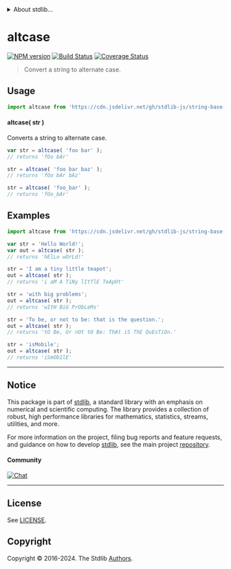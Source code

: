 <!--

@license Apache-2.0

Copyright (c) 2023 The Stdlib Authors.

Licensed under the Apache License, Version 2.0 (the "License");
you may not use this file except in compliance with the License.
You may obtain a copy of the License at

   http://www.apache.org/licenses/LICENSE-2.0

Unless required by applicable law or agreed to in writing, software
distributed under the License is distributed on an "AS IS" BASIS,
WITHOUT WARRANTIES OR CONDITIONS OF ANY KIND, either express or implied.
See the License for the specific language governing permissions and
limitations under the License.

-->


<details>
  <summary>
    About stdlib...
  </summary>
  <p>We believe in a future in which the web is a preferred environment for numerical computation. To help realize this future, we've built stdlib. stdlib is a standard library, with an emphasis on numerical and scientific computation, written in JavaScript (and C) for execution in browsers and in Node.js.</p>
  <p>The library is fully decomposable, being architected in such a way that you can swap out and mix and match APIs and functionality to cater to your exact preferences and use cases.</p>
  <p>When you use stdlib, you can be absolutely certain that you are using the most thorough, rigorous, well-written, studied, documented, tested, measured, and high-quality code out there.</p>
  <p>To join us in bringing numerical computing to the web, get started by checking us out on <a href="https://github.com/stdlib-js/stdlib">GitHub</a>, and please consider <a href="https://opencollective.com/stdlib">financially supporting stdlib</a>. We greatly appreciate your continued support!</p>
</details>

# altcase

[![NPM version][npm-image]][npm-url] [![Build Status][test-image]][test-url] [![Coverage Status][coverage-image]][coverage-url] <!-- [![dependencies][dependencies-image]][dependencies-url] -->

> Convert a string to alternate case.

<!-- Package usage documentation. -->



<section class="usage">

## Usage

```javascript
import altcase from 'https://cdn.jsdelivr.net/gh/stdlib-js/string-base-altcase@deno/mod.js';
```

#### altcase( str )

Converts a string to alternate case.

```javascript
var str = altcase( 'foo bar' );
// returns 'fOo bAr'

str = altcase( 'foo bar baz' );
// returns 'fOo bAr bAz'

str = altcase( 'foo_bar' );
// returns 'fOo_bAr'
```

</section>

<!-- /.usage -->

<!-- Package usage examples. -->

<section class="examples">

## Examples

```javascript
import altcase from 'https://cdn.jsdelivr.net/gh/stdlib-js/string-base-altcase@deno/mod.js';

var str = 'Hello World!';
var out = altcase( str );
// returns 'hElLo wOrLd!'

str = 'I am a tiny little teapot';
out = altcase( str );
// returns 'i aM A TiNy lItTlE TeApOt'

str = 'with big problems';
out = altcase( str );
// returns 'wItH BiG PrObLeMs'

str = 'To be, or not to be: that is the question.';
out = altcase( str );
// returns 'tO Be, Or nOt tO Be: ThAt iS ThE QuEsTiOn.'

str = 'isMobile';
out = altcase( str );
// returns 'iSmObIlE'
```

</section>

<!-- /.examples -->

<!-- Section for related `stdlib` packages. Do not manually edit this section, as it is automatically populated. -->

<section class="related">

</section>

<!-- /.related -->

<!-- Section for all links. Make sure to keep an empty line after the `section` element and another before the `/section` close. -->


<section class="main-repo" >

* * *

## Notice

This package is part of [stdlib][stdlib], a standard library with an emphasis on numerical and scientific computing. The library provides a collection of robust, high performance libraries for mathematics, statistics, streams, utilities, and more.

For more information on the project, filing bug reports and feature requests, and guidance on how to develop [stdlib][stdlib], see the main project [repository][stdlib].

#### Community

[![Chat][chat-image]][chat-url]

---

## License

See [LICENSE][stdlib-license].


## Copyright

Copyright &copy; 2016-2024. The Stdlib [Authors][stdlib-authors].

</section>

<!-- /.stdlib -->

<!-- Section for all links. Make sure to keep an empty line after the `section` element and another before the `/section` close. -->

<section class="links">

[npm-image]: http://img.shields.io/npm/v/@stdlib/string-base-altcase.svg
[npm-url]: https://npmjs.org/package/@stdlib/string-base-altcase

[test-image]: https://github.com/stdlib-js/string-base-altcase/actions/workflows/test.yml/badge.svg?branch=main
[test-url]: https://github.com/stdlib-js/string-base-altcase/actions/workflows/test.yml?query=branch:main

[coverage-image]: https://img.shields.io/codecov/c/github/stdlib-js/string-base-altcase/main.svg
[coverage-url]: https://codecov.io/github/stdlib-js/string-base-altcase?branch=main

<!--

[dependencies-image]: https://img.shields.io/david/stdlib-js/string-base-altcase.svg
[dependencies-url]: https://david-dm.org/stdlib-js/string-base-altcase/main

-->

[chat-image]: https://img.shields.io/gitter/room/stdlib-js/stdlib.svg
[chat-url]: https://app.gitter.im/#/room/#stdlib-js_stdlib:gitter.im

[stdlib]: https://github.com/stdlib-js/stdlib

[stdlib-authors]: https://github.com/stdlib-js/stdlib/graphs/contributors

[umd]: https://github.com/umdjs/umd
[es-module]: https://developer.mozilla.org/en-US/docs/Web/JavaScript/Guide/Modules

[deno-url]: https://github.com/stdlib-js/string-base-altcase/tree/deno
[umd-url]: https://github.com/stdlib-js/string-base-altcase/tree/umd
[esm-url]: https://github.com/stdlib-js/string-base-altcase/tree/esm
[branches-url]: https://github.com/stdlib-js/string-base-altcase/blob/main/branches.md

[stdlib-license]: https://raw.githubusercontent.com/stdlib-js/string-base-altcase/main/LICENSE

</section>

<!-- /.links -->
